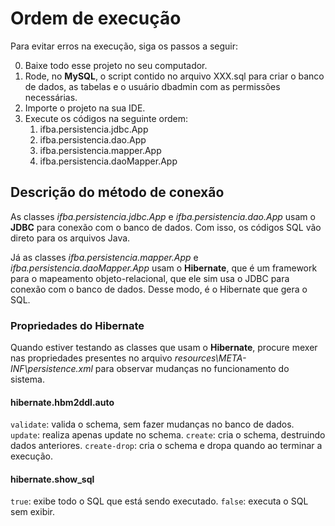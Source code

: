 # Ordem de execução

Para evitar erros na execução, siga os passos a seguir:

0.  Baixe todo esse projeto no seu computador.
1.  Rode, no **MySQL**, o script contido no arquivo XXX.sql para criar o banco de dados, as tabelas e o usuário dbadmin com as permissões necessárias.
2.  Importe o projeto na sua IDE.
3.  Execute os códigos na seguinte ordem:
	1. ifba.persistencia.jdbc.App
	2. ifba.persistencia.dao.App
	3. ifba.persistencia.mapper.App
	4. ifba.persistencia.daoMapper.App

## Descrição do método de conexão

As classes *ifba.persistencia.jdbc.App* e *ifba.persistencia.dao.App* usam o **JDBC** para conexão com o banco de dados. Com isso, os códigos SQL vão direto para os arquivos Java.

Já as classes *ifba.persistencia.mapper.App* e *ifba.persistencia.daoMapper.App* usam o **Hibernate**, que é um framework para o mapeamento objeto-relacional, que ele sim usa o JDBC para conexão com o banco de dados. Desse modo, é o Hibernate que gera o SQL.

### Propriedades do Hibernate

Quando estiver testando as classes que usam o **Hibernate**, procure mexer nas propriedades presentes no arquivo *resources\META-INF\persistence.xml* para observar mudanças no funcionamento do sistema.

#### hibernate.hbm2ddl.auto

`validate`: valida o schema, sem fazer mudanças no banco de dados.
`update`: realiza apenas update no schema.
`create`: cria o schema, destruindo dados anteriores.
`create-drop`: cria o schema e dropa quando ao terminar a execução.

#### hibernate.show_sql

`true`: exibe todo o SQL que está sendo executado.
`false`: executa o SQL sem exibir.
